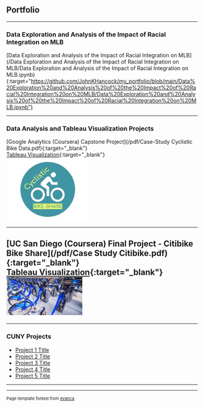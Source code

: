 ## Portfolio
---

### Data Exploration and Analysis of the Impact of Racial Integration on MLB<br>
[Data Exploration and Analysis of the Impact of Racial Integration on MLB](/Data Exploration and Analysis of the Impact of Racial Integration on MLB/Data Exploration and Analysis of the Impact of Racial Integration on MLB.ipynb){:target="https://github.com/JohnKHancock/my_portfolio/blob/main/Data%20Exploration%20and%20Analysis%20of%20the%20Impact%20of%20Racial%20Integration%20on%20MLB/Data%20Exploration%20and%20Analysis%20of%20the%20Impact%20of%20Racial%20Integration%20on%20MLB.ipynb"}

---

### Data Analysis and Tableau Visualization Projects<br>
[Google Analytics (Coursera) Capstone Project](/pdf/Case-Study Cyclistic Bike Data.pdf){:target="_blank"}
<br>
[Tableau Visualization](https://public.tableau.com/app/profile/john.k.hancock/viz/Google_Capstone_16352021800480/Presentation){:target="_blank"}
<br>
<img src="images/Cyclistic.JPG?raw=true"/>

---
[UC San Diego (Coursera) Final Project - Citibike Bike Share](/pdf/Case Study Citibike.pdf){:target="_blank"}
<br>
[Tableau Visualization](https://public.tableau.com/app/profile/john.k.hancock/viz/CAPSTONE_TABLEAU/Presentation){:target="_blank"}
<br>
<img src="images/2088655_061217-wabc-shutterstock-citi-bike-citibike-generic-img.jpg?raw=true" width="200" height="100" />
<br>
---


---

### CUNY Projects

- [Project 1 Title](http://example.com/)
- [Project 2 Title](http://example.com/)
- [Project 3 Title](http://example.com/)
- [Project 4 Title](http://example.com/)
- [Project 5 Title](http://example.com/)

---




---
<p style="font-size:11px">Page template forked from <a href="https://github.com/evanca/quick-portfolio">evanca</a></p>
<!-- Remove above link if you don't want to attibute -->
